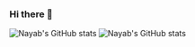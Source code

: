 ### Hi there 👋

![Nayab's GitHub stats](https://github-readme-stats.vercel.app/api?username=NayabKhanvict&show_icons=true&theme=merko)
![Nayab's GitHub stats](https://github-readme-stats-rho-dusky.vercel.app/api?username=NayabKhanvict&show_icons=true&theme=merko)

<!--
**NayabKhanvict/NayabKhanvict** is a ✨ _special_ ✨ repository because its `README.md` (this file) appears on your GitHub profile.

Here are some ideas to get you started:

- 🔭 I’m currently working on ...
- 🌱 I’m currently learning ...
- 👯 I’m looking to collaborate on ...
- 🤔 I’m looking for help with ...
- 💬 Ask me about ...
- 📫 How to reach me: ...
- 😄 Pronouns: ...
- ⚡ Fun fact: ...
-->
